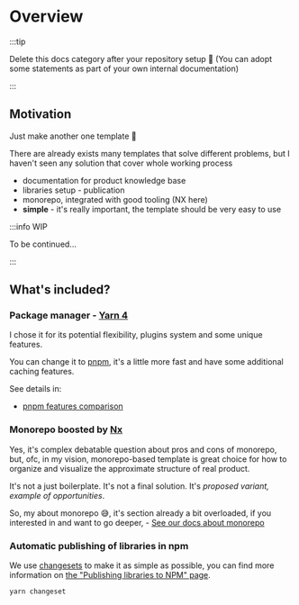 # Overview

:::tip

Delete this docs category after your repository setup 🫠
(You can adopt some statements as part of your own internal documentation)

:::

## Motivation

Just make another one template 🥴

There are already exists many templates that solve different problems,
but I haven't seen any solution that cover whole working process

- documentation for product knowledge base
- libraries setup - publication
- monorepo, integrated with good tooling (NX here)
- **simple** - it's really important, the template should be very easy to use

:::info WIP

To be continued...

:::

## What's included?

### Package manager - [Yarn 4](https://yarnpkg.com/getting-started/usage)

I chose it for its potential flexibility, plugins system and some unique features.

You can change it to [pnpm](https://pnpm.io/), it's a little more fast and have some additional caching features.

See details in:

- [pnpm features comparison](https://pnpm.io/feature-comparison)

### Monorepo boosted by [Nx](https://nx.dev/)

Yes, it's complex debatable question about pros and cons of monorepo,
but, ofc, in my vision, monorepo-based template is great choice for how to
organize and visualize the approximate structure of real product.

It's not a just boilerplate. It's not a final solution. It's _proposed variant, example of opportunities_.

So, my about monorepo 😅, it's section already a bit overloaded, if you interested in
and want to go deeper, - [See our docs about monorepo](/repo/why-monorepo)

### Automatic publishing of libraries in npm

We use [changesets](https://github.com/changesets/changesets) to make it as simple as possible,
you can find more information on [the "Publishing libraries to NPM" page](/repo/npm-publish).

```bash title="Start your first changeset"
yarn changeset
```
